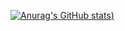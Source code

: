 [![Anurag's GitHub stats](https://github-readme-stats.vercel.app/api?username=catanswer&theme=onedark))](https://github.com/anuraghazra/github-readme-stats)


<!--
**catanswer/catanswer** is a ✨ _special_ ✨ repository because its `README.md` (this file) appears on your GitHub profile.

Here are some ideas to get you started:

- 🔭 I’m currently working on ...
- 🌱 I’m currently learning ...
- 👯 I’m looking to collaborate on ...
- 🤔 I’m looking for help with ...
- 💬 Ask me about ...
- 📫 How to reach me: ...
- 😄 Pronouns: ...
- ⚡ Fun fact: ...
-->
